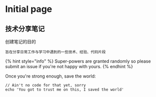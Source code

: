 # Initial page

## 技术分享笔记

创建笔记的目的

```
旨在分享日常工作与学习中遇到的一些技术、经验、代码片段
```

{% hint style="info" %}
 Super-powers are granted randomly so please submit an issue if you're not happy with yours.
{% endhint %}

Once you're strong enough, save the world:

```
// Ain't no code for that yet, sorry
echo 'You got to trust me on this, I saved the world'
```



